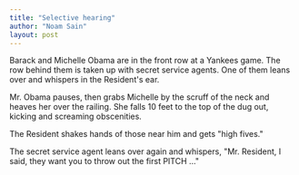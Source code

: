 ```yaml
---
title: "Selective hearing"
author: "Noam Sain"
layout: post
---
```


Barack and Michelle Obama are in the front row at a Yankees game. The row behind them is taken up with secret service agents. One of them leans over and whispers in the Resident's ear.

Mr. Obama pauses, then grabs Michelle by the scruff of the neck and heaves her over the railing. She falls 10 feet to the top of the dug out, kicking and screaming obscenities.

The Resident shakes hands of those near him and gets "high fives."

The secret service agent leans over again and whispers, "Mr. Resident, I said, they want you to throw out the first PITCH ..."
